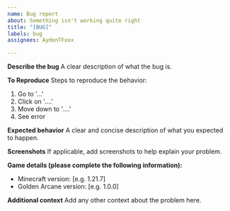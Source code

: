 ```yaml
---
name: Bug report
about: Something isn't working quite right
title: "[BUG]"
labels: bug
assignees: AydenTFoxx

---
```


**Describe the bug**
A clear description of what the bug is.

**To Reproduce**
Steps to reproduce the behavior:
1. Go to '...'
2. Click on '....'
3. Move down to '....'
4. See error

**Expected behavior**
A clear and concise description of what you expected to happen.

**Screenshots**
If applicable, add screenshots to help explain your problem.

**Game details (please complete the following information):**
 - Minecraft version: [e.g. 1.21.7]
 - Golden Arcane version: [e.g. 1.0.0]

**Additional context**
Add any other context about the problem here.
